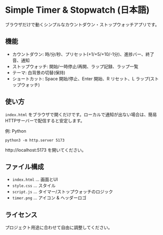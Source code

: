 # Simple Timer & Stopwatch (日本語)

ブラウザだけで動くシンプルなカウントダウン・ストップウォッチアプリです。

## 機能
- カウントダウン: 時/分/秒、プリセット(+1/+5/+10/-1分)、進捗バー、終了音、通知
- ストップウォッチ: 開始/一時停止/再開、ラップ記録、ラップ一覧
- テーマ: 白背景の切替(保持)
- ショートカット: Space 開始/停止、Enter 開始、R リセット、L ラップ(ストップウォッチ)

## 使い方
`index.html` をブラウザで開くだけです。ローカルで通知が出ない場合は、簡易HTTPサーバーで配信すると安定します。

例: Python

```
python3 -m http.server 5173
```

http://localhost:5173 を開いてください。

## ファイル構成
- `index.html` … 画面とUI
- `style.css` … スタイル
- `script.js` … タイマー/ストップウォッチのロジック
- `timer.png` … アイコン & ヘッダーロゴ

## ライセンス
プロジェクト用途に合わせて自由に調整してください。

